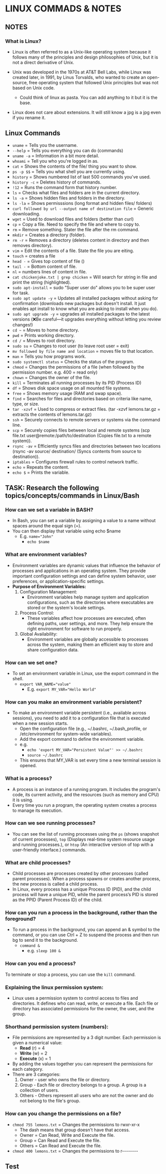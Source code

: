 # LINUX COMMADS & NOTES

## NOTES
### What is Linux?
- Linux is often referred to as a Unix-like operating system because it follows many of the principles and design philosophies of Unix, but it is not a direct derivative of Unix.

- Unix was developed in the 1970s at AT&T Bell Labs, while Linux was created later, in 1991, by Linus Torvalds, who wanted to create an open-source, free operating system that followed Unix principles but was not based on Unix code.
  - Could think of linux as pasta. You can add anything to it but it is the base.
- Linux does not care about extensions. It will still know a jpg is a jpg even if you rename it.

## Linux Commands

- `uname` = Tells you the username.
- `--help` = Tells you everything you can do (commands)
- `uname -a` = Information in a bit more detail.
- `whoami` = Tell you who you're logged in as.
- `cat` = Shows the contents of the file/ thing you want to show.
- `ps -p $$` = Tells you what shell you are currently using. 
- `history` = Shows numbered list of last 500 commands you've used.
- `history -c` = Deletes history of commands.
- `!12` = Runs the command form that history number.  
- `ls` = Checks what files and folders are in the current directory.
- `ls -a` = Shows hidden files and folders in the directory. 
- `ls -la` = Shows permisssions (long format and hidden files/ folders)
- `curl followed by url --output name of destination file` = Generic downloading.
- `wget` = Used to download files and folders (better than curl)
- `cp` = Copy a file. Need to specify the file and where to copy to.
- `rm` = Remove something. Stater the file after the rm command. 
- `mkdir` = Creates a directory (folder).
- `rm -r` = Removes a directory (deletes content in directory and then removes directory).
- `vim` = Edit the contents of a file. State the file you are eiting. 
- `touch` = creates a file
- `head -` = Gives top content of file () 
- `tail -` = Bottom content of file.
- `nl` = numbers lines of content in file. 
- `cat chickenjoke.txt | grep chicken` = Will search for string in file and print the string (highlighted). 
- `sudo apt-install` = sudo "Super user do" allows you to be super user for task.
- `sudo apt update -y` =  Updates all installed packages without asking for confirmation (downloads new packages but doesn't install. It just enables apt install to know what you are asking to install when you do).
- `sudo apt upgrade -y` = upgrades all installed packages to the latest versions (❌Be careful—it upgrades everything without letting you review changes!)
- `cd ~` = Moves to home directory.
- `pwd` = Prints working directory.
- `cd /` = Moves to root directory.
- `sudo su` = Changes to root user (to leave root user = exit)
- `mv followed by file name and location` = moves file to that location.
- `man` = Tells you how programs work.
- `sudo systemctl status` = Checks the status of the program.
- `chmod` = Changes the permissions of a file (when followed by the permission number. e.g. 400 = read only)
- `chown` = Changes the owner of the file.
- `kill` = Terminates all running processes by its PID (Process ID)
- `df` = Shows disk space usage on all mounted file systems.
- `free` = Shows memory usage (RAM and swap space).
- `find` = Searches for files and directories based on criteria like name, type, or size.
- `tar -xzvf` = Used to compress or extract files. (tar -xzvf lemons.tar.gz = extracts the contents of lemons.tar.gz) 
- `ssh` = Securely connects to remote servers or systems via the command line.
- `scp` = Securely copies files between local and remote systems (scp file.txt user@remote:/path/to/destination (Copies file.txt to a remote system)).
- `rsync -av` = Efficiently syncs files and directories between two locations (rsync -av source/ destination/ (Syncs contents from source to destination)).
- `iptables` = Configures firewall rules to control network traffic.
- `echo` = Repeats the content.
- `echo $` = Prints the variable.

## TASK: Research the following topics/concepts/commands in Linux/Bash

### How can we set a variable in BASH?
- In Bash, you can set a variable by assigning a value to a name without spaces around the equal sign (=).
- You can then display that variable using echo $name
  - E.g. `name="John"`
    - `echo $name`
### What are environment variables?
- Environment variables are dynamic values that influence the behavior of processes and applications in an operating system. They provide important configuration settings and can define system behavior, user preferences, or application-specific settings.
- **Purpose of Environment Variables:**
  1. Configuration Management:
     - Environment variables help manage system and application configurations, such as the directories where executables are stored or the system's locale settings.
  2. Process Control:
     - These variables affect how processes are executed, often defining paths, user settings, and more. They help ensure the right environment for software to run properly.
  3. Global Availability:
     - Environment variables are globally accessible to processes across the system, making them an efficient way to store and share configuration data.
### How can we set one?
- To set an environment variable in Linux, use the export command in the shell.
  - `export VAR_NAME="value"`
    - E.g. `export MY_VAR="Hello World"`

### How can you make an environment variable **persistent**?
- To make an environment variable persistent (i.e., available across sessions), you need to add it to a configuration file that is executed when a new session starts.
  - Open the configuration file (e.g., ~/.bashrc, ~/.bash_profile, or /etc/environment for system-wide variables).
  - Add the export command to define the environment variable.
  - e.g.
    - `echo 'export MY_VAR="Persistent Value"' >> ~/.bashrc`
    - `source ~/.bashrc`
  - This ensures that MY_VAR  is set every time a new terminal session is opened.

### What is a process?
- A process is an instance of a running program. It includes the program's code, its current activity, and the resources (such as memory and CPU) it is using.
- Every time you run a program, the operating system creates a process to manage its execution.
### How can we see running processes?
- You can see the list of running processes using the `ps` (shows snapshot of current processes), `top` (Displays real-time system resource usage and running processes.), or `htop` (An interactive version of top with a user-friendly interface.) commands.
### What are child processes?
- Child processes are processes created by other processes (called parent processes). When a process spawns or creates another process, the new process is called a child process.
- In Linux, every process has a unique Process ID (PID), and the child process will have a unique PID, while the parent process’s PID is stored as the PPID (Parent Process ID) of the child.
### How can you run a process in the background, rather than the foreground?
- To run a process in the background, you can append an & symbol to the command, or you can use Ctrl + Z to suspend the process and then run bg to send it to the background.
  - `command &`
    - e.g. `sleep 100 &`    
### How can you end a process?
To terminate or stop a process, you can use the `kill` command.
### Explaining the linux permission system:
- Linux uses a permission system to control access to files and directories. It defines who can read, write, or execute a file. Each file or directory has associated permissions for the owner, the user, and the group.
### Shorthand permission system (numbers):
  - File permissions are represented by a 3 digit number. Each permission is given a numerical value:
    - **Read** (r) = 4
    - **Write** (w) = 2
    - **Execute** (x) = 1
  - By adding the values together you can represent the permissions for each category. 
  - There are 3 categories:
    1. Owner - user who owns the file or directory.
    2. Group - Each file or directory belongs to a group. A group is a collection of users.
    3. Others - Others represent all users who are not the owner and do not belong to the file's group.
### How can you change the permissions on a file?
- `chmod 755 lemons.txt` = Changes the permissions to rwxr-xr-x
  - The dash means that group doesn't have that access.
  - Owner = Can Read, Write and Execute the file.
  - Group = Can Read and Execute the file.
  - Others = Can Read and Execute the file.
- `chmod 400 lemons.txt` = Changes the permissions to r--------

## Test

